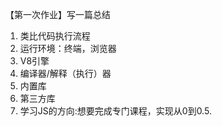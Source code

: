﻿【第一次作业】写一篇总结

1. 类比代码执行流程
2. 运行环境：终端，浏览器
3. V8引擎
4. 编译器/解释（执行）器 
5. 内置库
6. 第三方库
7. 学习JS的方向:想要完成专门课程，实现从0到0.5.